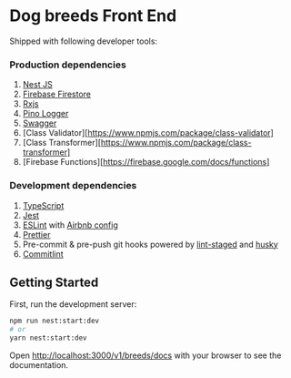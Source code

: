 # Dog breeds Front End

Shipped with following developer tools:

### Production dependencies

1. [Nest JS](https://nestjs.com//)
2. [Firebase Firestore](https://firebase.google.com/docs/firestore)
3. [Rxjs](https://rxjs.dev/)
4. [Pino Logger](https://github.com/pinojs/pino)
5. [Swagger](https://swagger.io/)
6. [Class Validator][https://www.npmjs.com/package/class-validator]
7. [Class Transformer][https://www.npmjs.com/package/class-transformer]
8. [Firebase Functions][https://firebase.google.com/docs/functions]
### Development dependencies

1. [TypeScript](https://www.typescriptlang.org/)
2. [Jest](https://jestjs.io)
3. [ESLint](https://eslint.org/) with [Airbnb config](https://github.com/iamturns/eslint-config-airbnb-typescript)
4. [Prettier](https://prettier.io/)
5. Pre-commit & pre-push git hooks powered by [lint-staged](https://github.com/okonet/lint-staged) and [husky](https://typicode.github.io/husky/#/)
6. [Commitlint](https://commitlint.js.org/#/)

## Getting Started

First, run the development server:

```bash
npm run nest:start:dev
# or
yarn nest:start:dev
```

Open [http://localhost:3000/v1/breeds/docs](http://localhost:3000/v1/breeds/docs) with your browser to see the documentation.
